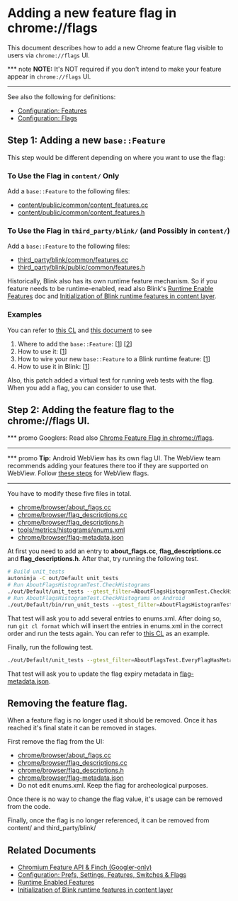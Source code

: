 # Adding a new feature flag in chrome://flags

This document describes how to add a new Chrome feature flag visible to users
via `chrome://flags` UI.

*** note
**NOTE:** It's NOT required if you don't intend to make your feature appear in
`chrome://flags` UI.
***

See also the following for definitions:
*  [Configuration: Features](configuration.md#features)
*  [Configuration: Flags](configuration.md#flags)

## Step 1: Adding a new `base::Feature`

This step would be different depending on where you want to use the flag:

### To Use the Flag in `content/` Only

Add a `base::Feature` to the following files:

* [content/public/common/content_features.cc](https://cs.chromium.org/chromium/src/content/public/common/content_features.cc)
* [content/public/common/content_features.h](https://cs.chromium.org/chromium/src/content/public/common/content_features.h)

### To Use the Flag in `third_party/blink/` (and Possibly in `content/`)

Add a `base::Feature` to the following files:

* [third_party/blink/common/features.cc](https://source.chromium.org/chromium/chromium/src/+/main:third_party/blink/common/features.cc)
* [third_party/blink/public/common/features.h](https://source.chromium.org/chromium/chromium/src/+/main:third_party/blink/public/common/features.h)

Historically, Blink also has its own runtime feature mechanism. So if you
feature needs to be runtime-enabled, read also Blink's
[Runtime Enable Features][blink-rte] doc and
[Initialization of Blink runtime features in content layer][blink-rte-init].

[blink-rte]: ../third_party/blink/renderer/platform/RuntimeEnabledFeatures.md

### Examples

You can refer to [this CL](https://chromium-review.googlesource.com/c/554510/)
and [this document](initialize_blink_features.md) to see

1. Where to add the `base::Feature`:
   [[1](https://chromium-review.googlesource.com/c/554510/8/content/public/common/content_features.cc#253)]
   [[2](https://chromium-review.googlesource.com/c/554510/8/content/public/common/content_features.h)]
2. How to use it:
   [[1](https://chromium-review.googlesource.com/c/554510/8/content/common/service_worker/service_worker_utils.cc#153)]
3. How to wire your new `base::Feature` to a Blink runtime feature:
   [[1][blink-rte-init]]
4. How to use it in Blink:
   [[1](https://chromium-review.googlesource.com/c/554510/8/third_party/blnk/renderere/core/workers/worker_thread.cc)]

Also, this patch added a virtual test for running web tests with the flag.
When you add a flag, you can consider to use that.

[blink-rte-init]: initialize_blink_features.md

## Step 2: Adding the feature flag to the chrome://flags UI.

*** promo
Googlers: Read also [Chrome Feature Flag in chrome://flags](http://go/finch-feature-api#chrome-feature-flag-in-chromeflags).
***

*** promo
**Tip:** Android WebView has its own flag UI. The WebView team recommends adding
your features there too if they are supported on WebView. Follow
[these steps](/android_webview/docs/developer-ui.md#Adding-your-flags-and-features-to-the-UI)
for WebView flags.
***

You have to modify these five files in total.

* [chrome/browser/about_flags.cc](https://cs.chromium.org/chromium/src/chrome/browser/about_flags.cc)
* [chrome/browser/flag_descriptions.cc](https://cs.chromium.org/chromium/src/chrome/browser/flag_descriptions.cc)
* [chrome/browser/flag_descriptions.h](https://cs.chromium.org/chromium/src/chrome/browser/flag_descriptions.h)
* [tools/metrics/histograms/enums.xml](https://cs.chromium.org/chromium/src/tools/metrics/histograms/enums.xml)
* [chrome/browser/flag-metadata.json](https://cs.chromium.org/chromium/src/chrome/browser/flag-metadata.json)

At first you need to add an entry to __about_flags.cc__,
__flag_descriptions.cc__ and __flag_descriptions.h__. After that, try running
the following test.

```bash
# Build unit_tests
autoninja -C out/Default unit_tests
# Run AboutFlagsHistogramTest.CheckHistograms
./out/Default/unit_tests --gtest_filter=AboutFlagsHistogramTest.CheckHistograms
# Run AboutFlagsHistogramTest.CheckHistograms on Android
./out/Default/bin/run_unit_tests --gtest_filter=AboutFlagsHistogramTest.CheckHistograms
```

That test will ask you to add several entries to enums.xml. After doing so, run
`git cl format` which will insert the entries in enums.xml in the correct order
and run the tests again.
You can refer to [this CL](https://chromium-review.googlesource.com/c/593707) as
an example.

Finally, run the following test.

```bash
./out/Default/unit_tests --gtest_filter=AboutFlagsTest.EveryFlagHasMetadata
```

That test will ask you to update the flag expiry metadata in
[flag-metadata.json](https://cs.chromium.org/chromium/src/chrome/browser/flag-metadata.json).

## Removing the feature flag.

When a feature flag is no longer used it should be removed. Once it has reached it's final state it
can be removed in stages.

First remove the flag from the UI:
* [chrome/browser/about_flags.cc](https://cs.chromium.org/chromium/src/chrome/browser/about_flags.cc)
* [chrome/browser/flag_descriptions.cc](https://cs.chromium.org/chromium/src/chrome/browser/flag_descriptions.cc)
* [chrome/browser/flag_descriptions.h](https://cs.chromium.org/chromium/src/chrome/browser/flag_descriptions.h)
* [chrome/browser/flag-metadata.json](https://cs.chromium.org/chromium/src/chrome/browser/flag-metadata.json)
* Do not edit enums.xml. Keep the flag for archeological purposes.

Once there is no way to change the flag value, it's usage can be removed from the code.

Finally, once the flag is no longer referenced, it can be removed from content/ and
third_party/blink/

## Related Documents

* [Chromium Feature API & Finch (Googler-only)](http://go/finch-feature-api)
* [Configuration: Prefs, Settings, Features, Switches & Flags](configuration.md)
* [Runtime Enabled Features](../third_party/blink/renderer/platform/RuntimeEnabledFeatures.md)
* [Initialization of Blink runtime features in content layer](initialize_blink_features.md)

